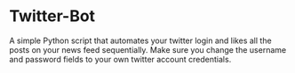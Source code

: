 # Twitter-Bot

A simple Python script that automates your twitter login and likes all the posts on your news feed sequentially.
Make sure you change the username and password fields to your own twitter account credentials.  
